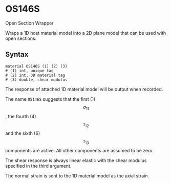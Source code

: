 # OS146S

Open Section Wrapper

Wraps a 1D host material model into a 2D plane model that can be used with open sections.

## Syntax

```
material OS146S (1) (2) (3)
# (1) int, unique tag
# (2) int, 3D material tag
# (3) double, shear modulus
```

The response of attached 1D material model will be output when recorded.

The name `OS146S` suggests that the first (1) $$\sigma_{11}$$, the fourth (4) $$\tau_{12}$$ and
the sixth (6) $$\tau_{13}$$ components are active.
All other components are assumed to be zero.

The shear response is always linear elastic with the shear modulus specified in the third argument.

The normal strain is sent to the 1D material model as the axial strain.
